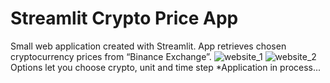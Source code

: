 # Streamlit Crypto Price App 
Small web application created with Streamlit. App retrieves chosen cryptocurrency prices from “Binance Exchange”. 
![website_1](graphs/website_1.jpg)
![website_2](graphs/website_2.jpg)
Options let you choose crypto, unit and time step
*Application in process... 
